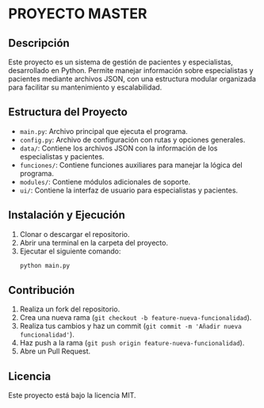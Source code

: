# PROYECTO MASTER

## Descripción
Este proyecto es un sistema de gestión de pacientes y especialistas, desarrollado en Python. Permite manejar información sobre especialistas y pacientes mediante archivos JSON, con una estructura modular organizada para facilitar su mantenimiento y escalabilidad.

## Estructura del Proyecto

- `main.py`: Archivo principal que ejecuta el programa.
- `config.py`: Archivo de configuración con rutas y opciones generales.
- `data/`: Contiene los archivos JSON con la información de los especialistas y pacientes.
- `funciones/`: Contiene funciones auxiliares para manejar la lógica del programa.
- `modules/`: Contiene módulos adicionales de soporte.
- `ui/`: Contiene la interfaz de usuario para especialistas y pacientes.

## Instalación y Ejecución

1. Clonar o descargar el repositorio.
2. Abrir una terminal en la carpeta del proyecto.
3. Ejecutar el siguiente comando:
   ```bash
   python main.py
   ```

## Contribución
1. Realiza un fork del repositorio.
2. Crea una nueva rama (`git checkout -b feature-nueva-funcionalidad`).
3. Realiza tus cambios y haz un commit (`git commit -m 'Añadir nueva funcionalidad'`).
4. Haz push a la rama (`git push origin feature-nueva-funcionalidad`).
5. Abre un Pull Request.

## Licencia
Este proyecto está bajo la licencia MIT.
